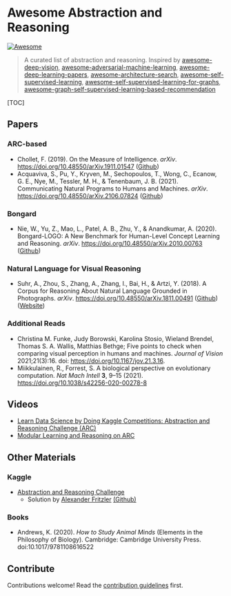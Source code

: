 # Awesome Abstraction and Reasoning

 [![Awesome](https://awesome.re/badge.svg)](https://awesome.re)

> A curated list of abstraction and reasoning. Inspired by [awesome-deep-vision](https://github.com/kjw0612/awesome-deep-vision), [awesome-adversarial-machine-learning](https://github.com/yenchenlin/awesome-adversarial-machine-learning), [awesome-deep-learning-papers](https://github.com/terryum/awesome-deep-learning-papers), [awesome-architecture-search](https://github.com/markdtw/awesome-architecture-search), [awesome-self-supervised-learning](https://github.com/jason718/awesome-self-supervised-learning), [awesome-self-supervised-learning-for-graphs](https://github.com/SXKDZ/awesome-self-supervised-learning-for-graphs), [awesome-graph-self-supervised-learning-based-recommendation](https://github.com/juyongjiang/awesome-graph-self-supervised-learning-based-recommendation)

[TOC]



## Papers

### ARC-based



- Chollet, F. (2019). On the Measure of Intelligence. *arXiv*. https://doi.org/10.48550/arXiv.1911.01547 ([Github](https://github.com/fchollet/ARC))
- Acquaviva, S., Pu, Y., Kryven, M., Sechopoulos, T., Wong, C., Ecanow, G. E., Nye, M., Tessler, M. H., & Tenenbaum, J. B. (2021). Communicating Natural Programs to Humans and Machines. *arXiv*. https://doi.org/10.48550/arXiv.2106.07824 ([Github](https://github.com/samacqua/LARC))

### Bongard

- Nie, W., Yu, Z., Mao, L., Patel, A. B., Zhu, Y., & Anandkumar, A. (2020). Bongard-LOGO: A New Benchmark for Human-Level Concept Learning and Reasoning. *arXiv*. https://doi.org/10.48550/arXiv.2010.00763 ([Github](https://github.com/NVlabs/Bongard-LOGO))

### Natural Language for Visual Reasoning

- Suhr, A., Zhou, S., Zhang, A., Zhang, I., Bai, H., & Artzi, Y. (2018). A Corpus for Reasoning About Natural Language Grounded in Photographs. *arXiv*. https://doi.org/10.48550/arXiv.1811.00491 ([Github](https://github.com/lil-lab/nlvr)) ([Website](https://lil.nlp.cornell.edu/nlvr/))

### Additional Reads

- Christina M. Funke, Judy Borowski, Karolina Stosio, Wieland Brendel, Thomas S. A. Wallis, Matthias Bethge; Five points to check when comparing visual perception in humans and machines. *Journal of Vision* 2021;21(3):16. doi: https://doi.org/10.1167/jov.21.3.16.
- Miikkulainen, R., Forrest, S. A biological perspective on evolutionary computation. *Nat Mach Intell* **3**, 9–15 (2021). https://doi.org/10.1038/s42256-020-00278-8


## Videos

- [Learn Data Science by Doing Kaggle Competitions: Abstraction and Reasoning Challenge (ARC)](https://www.youtube.com/watch?v=8siI9KyOwX0)
- [Modular Learning and Reasoning on ARC](https://youtu.be/wyabkjnadng)

## Other Materials

### Kaggle

- [Abstraction and Reasoning Challenge](https://www.kaggle.com/c/abstraction-and-reasoning-challenge)
  - Solution by [Alexander Fritzler](https://www.kaggle.com/code/alexfritz/genetic-dsl-part-from-10th-place-python-version/notebook) [(Github)](https://github.com/artyompal/kaggle-abstract-reasoning)

### Books

- Andrews, K. (2020). *How to Study Animal Minds* (Elements in the Philosophy of Biology). Cambridge: Cambridge University Press. doi:10.1017/9781108616522 


## Contribute

Contributions welcome! Read the [contribution guidelines](contributing.md) first.
